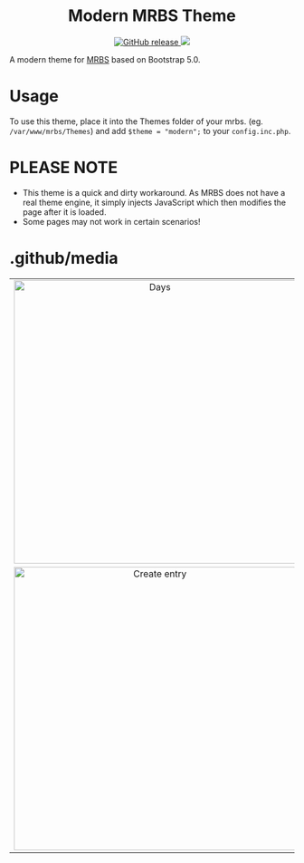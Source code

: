 <h1 align="center">
    Modern MRBS Theme
</h1>

<p align="center">
    <a href="https://github.com/dorianim/modern-mrbs-theme/releases/latest">
        <img src="https://img.shields.io/github/v/release/dorianim/modern-mrbs-theme?logo=github&logoColor=white" alt="GitHub release"/>
    </a>
    <a href="https://www.gnu.org/licenses/agpl-3.0">
        <img src="https://img.shields.io/badge/License-AGPL%20v3-blue.svg" />
    </a>
</p>

A modern theme for [MRBS](https://mrbs.sourceforge.io/) based on Bootstrap 5.0.

# Usage
To use this theme, place it into the Themes folder of your mrbs. (eg. `/var/www/mrbs/Themes`) and add `$theme = "modern";` to your `config.inc.php`.

# PLEASE NOTE
* This theme is a quick and dirty workaround. As MRBS does not have a real theme engine, it simply injects JavaScript which then modifies the page after it is loaded.
* Some pages may not work in certain scenarios!

# .github/media
<table align="center">
    <tr>
        <td align="center">
            <a href="https://raw.githubusercontent.com/dorianim/modern-mrbs-theme/main/.github/media/dayView.png">
                <img src="https://raw.githubusercontent.com/dorianim/modern-mrbs-theme/main/.github/media/dayView.png" alt="Days" width="500px" />
            </a>
        </td>
        <td align="center">
            <a href="https://raw.githubusercontent.com/dorianim/modern-mrbs-theme/main/.github/media/login.png">
                <img src="https://raw.githubusercontent.com/dorianim/modern-mrbs-theme/main/.github/media/login.png" alt="Login" width="500px" />
            </a>
        </td>
    </tr>
    <tr>
        <td align="center">
            <a href="https://raw.githubusercontent.com/dorianim/modern-mrbs-theme/main/.github/media/createEntry.png">
                <img src="https://raw.githubusercontent.com/dorianim/modern-mrbs-theme/main/.github/media/createEntry.png" alt="Create entry" width="500px" />
            </a>
        </td>
        <td align="center">
            <a href="https://raw.githubusercontent.com/dorianim/modern-mrbs-theme/main/.github/media/entryDetails.png">
                <img src="https://raw.githubusercontent.com/dorianim/modern-mrbs-theme/main/.github/media/entryDetails.png" alt="Entry Details" width="500px" />
            </a>
        </td>
    </tr>
</table>
